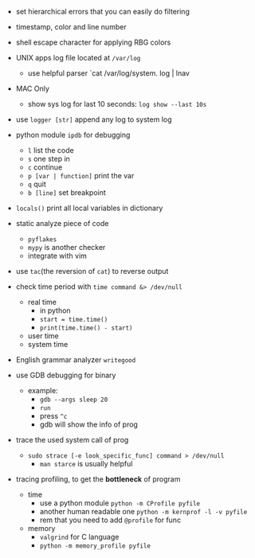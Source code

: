 - set hierarchical errors that you can easily do filtering
- timestamp, color and line number
- shell escape character for applying RBG colors

- UNIX apps log file located at `/var/log`
	- use helpful parser `cat /var/log/system. log | lnav

- MAC Only
	- show sys log for last 10 seconds: `log show --last 10s`

- use `logger [str]` append any log to system log

- python module `ipdb` for debugging
	- `l` list the code
	- `s` one step in
	- `c` continue
	- `p [var | function]` print the var
	- `q` quit
	- `b [line]` set breakpoint
- `locals()` print all local variables in dictionary
- static analyze piece of code
	- `pyflakes`
	- `mypy` is another checker
	- integrate with vim

- use `tac`(the reversion of `cat`) to reverse output

- check time period with `time command &> /dev/null`
	- real time
		- in python
		- `start = time.time()`
		- `print(time.time() - start)`
	- user time
	- system time

- English grammar analyzer `writegood`

- use GDB debugging for binary
	- example:
		- `gdb --args sleep 20`
		- `run`
		- press `^c`
		- gdb will show the info of prog

- trace the used system call of prog
	- `sudo strace [-e look_specific_func] command > /dev/null`
		- `man starce` is usually helpful

- tracing profiling, to get the **bottleneck** of program
	- time
		- use a python module `python -m CProfile pyfile`
		- another human readable one `python -m kernprof -l -v pyfile`
		- rem that you need to add `@profile` for func
	- memory
		- `valgrind` for C language
		- `python -m memory_profile pyfile`